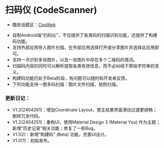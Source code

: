 # 扫码仪 (CodeScanner)
- 酷安话题区：[CoolApk](https://www.coolapk.com/feed/49061660?shareKey=ZTI2NDcxOTdmMjQ3NjYyYmQ3MjI~&shareUid=555267&shareFrom=com.coolapk.market_14.1.2 "初始发布帖")  
+ 自制Android端“扫码仪”，不仅提供了各类码的扫描识别功能，还提供了构建码功能。  
+ 支持外部应用导入图片扫描，在外部应用选择打开或分享图片并选择此应用即可。  
+ 支持一次识别多张图片，以及一张图片中存在多个二维码的情况。  
+ 扫描码内容的同时可以解析提取各类有效信息，而不必纠结于原始字符串的含义。  
+ 构建码功能仍处于Beta阶段，有问题可以随时和开发者反馈。  
+ 下列功能支持一图多码扫描：图片文件扫描，拍照扫描。

### 更新日记：  
- V1.2(2404261)：增加Coordinate Layout，使主结果界面滑动过渡更顺畅；删除冗余代码。  
- V1.2(2404251)：重构UI，使用Material Design 3 (Material You) 作为主题；新增“历史记录”相关功能；修复了一些Bug。  
- V1.1(2)：新增“构建码” (Beta) 功能，完善UI设计。  
- V1.0(1)：初始发布。
